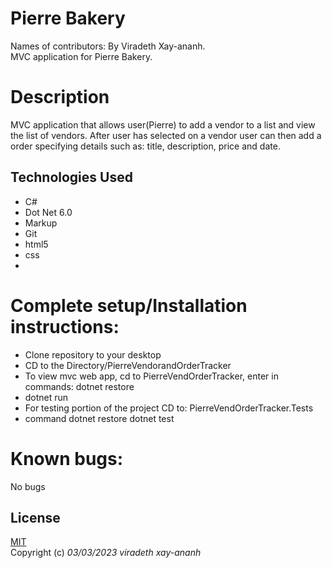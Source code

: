 # Pierre Bakery

Names of contributors: By Viradeth Xay-ananh.  
MVC application for Pierre Bakery.
# Description 
MVC application that allows user(Pierre) to add a vendor to a list and view the list of vendors.  After user has selected on a vendor user can then add a order specifying details such as: title, description, price and date.

## Technologies Used
* C#
* Dot Net 6.0
* Markup
* Git
* html5
* css
* 

# Complete setup/Installation instructions:
* Clone repository to your desktop
* CD to the Directory/PierreVendorandOrderTracker
* To view mvc web app, cd to PierreVendOrderTracker, enter in commands: dotnet restore   
* dotnet run
* For testing portion of the project CD to: PierreVendOrderTracker.Tests
* command dotnet restore dotnet test

# Known bugs: 
No bugs 

## License

[MIT](https://opensource.org/licenses/MIT)  
Copyright (c) _03/03/2023_ _viradeth xay-ananh_